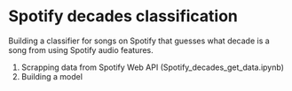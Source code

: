 # Spotify decades classification 
Building a classifier for songs on Spotify that guesses what decade is a song from using Spotify audio features.
1. Scrapping data from Spotify Web API (Spotify_decades_get_data.ipynb)
2. Building a model
